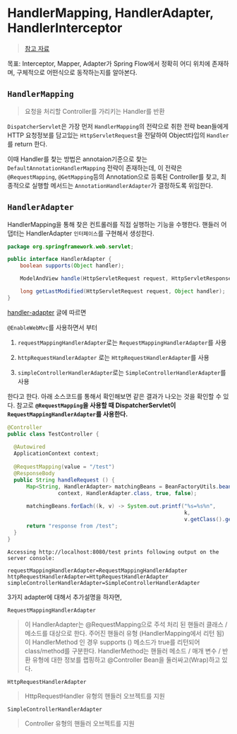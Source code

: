 # HandlerMapping, HandlerAdapter, HandlerInterceptor
> [참고 자료](https://joont92.github.io/spring/HandlerMapping-HandlerAdapter-HandlerInterceptor/)

목표: Interceptor, Mapper, Adapter가 Spring Flow에서 정확히 어디 위치에 존재하며, 구체적으로 어떤식으로 동작하는지를 알아본다.

## `HandlerMapping`
> 요청을 처리할 Controller를 가리키는 Handler를 반환

`DispatcherServlet`은 가장 먼저 `HandlerMapping`의 전략으로 취한 전략 bean들에게 HTTP 요청정보를 담고있는 `HttpServletRequest`을 전달하여 Object타입의 `Handler`를 return 한다. 

이때 Handler를 찾는 방법은 annotaion기준으로 찾는 `DefaultAnnotationHandlerMapping` 전략이 존재하는데, 이 전략은  `@RequestMapping`, `@GetMapping`등의 Annotation으로 등록된 Controller를 찾고, 최종적으로 실행할 메서드는 `AnnotationHandlerAdapter`가 결정하도록 위임한다.

## `HandlerAdapter`
HandlerMapping을 통해 찾은 컨트롤러를 직접 실행하는 기능을 수행한다. 핸들러 어댑터는 HandlerAdapter `인터페이스`를 구현해서 생성한다.

```java
package org.springframework.web.servlet;

public interface HandlerAdapter {
    boolean supports(Object handler);

    ModelAndView handle(HttpServletRequest request, HttpServletResponse response, Object handler) throws Exception;

    long getLastModified(HttpServletRequest request, Object handler);
}
```

[handler-adapter](https://www.logicbig.com/tutorials/spring-framework/spring-web-mvc/handler-adapter.html) 글에 따르면 

 `@EnableWebMvc`를 사용하면서 부터
 
1. `requestMappingHandlerAdapter`로는 `RequestMappingHandlerAdapter`를 사용

2. `httpRequestHandlerAdapter` 로는 `HttpRequestHandlerAdapter`를 사용

3. `simpleControllerHandlerAdapter`로는 `SimpleControllerHandlerAdapter`를 사용

한다고 한다. 아래 소스코드를 통해서 확인해보면 같은 결과가 나오는 것을 확인할 수 있다. 참고로 **`@RequestMapping`을 사용할 때 DispatcherServlet이 `RequestMappingHandlerAdapter`를 사용한다.**

```java
@Controller
public class TestController {
  
  @Autowired
  ApplicationContext context;
  
  @RequestMapping(value = "/test")
  @ResponseBody
  public String handleRequest () {
      Map<String, HandlerAdapter> matchingBeans = BeanFactoryUtils.beansOfTypeIncludingAncestors(
                context, HandlerAdapter.class, true, false);
      
      matchingBeans.forEach((k, v) -> System.out.printf("%s=%s%n",
                                                        k,
                                                        v.getClass().getSimpleName()));
      return "response from /test";
  }
}
```

    Accessing http://localhost:8080/test prints following output on the server console:

    requestMappingHandlerAdapter=RequestMappingHandlerAdapter
    httpRequestHandlerAdapter=HttpRequestHandlerAdapter
    simpleControllerHandlerAdapter=SimpleControllerHandlerAdapter


3가지 adapter에 대해서 추가설명을 하자면, 

`RequestMappingHandlerAdapter`
> 이 HandlerAdapter는 @RequestMapping으로 주석 처리 된 핸들러 클래스 / 메소드를 대상으로 한다. 주어진 핸들러 유형 (HandlerMapping에서 리턴 됨)이 HandlerMethod 인 경우 supports () 메소드가 true를 리턴되어 class/method를 구분한다. HandlerMethod는 핸들러 메소드 / 매개 변수 / 반환 유형에 대한 정보를 랩핑하고 @Controller Bean을 둘러싸고(Wrap)하고 있다.

`HttpRequestHandlerAdapter`
> HttpRequestHandler 유형의 핸들러 오브젝트를 지원

`SimpleControllerHandlerAdapter`
> Controller 유형의 핸들러 오브젝트를 지원